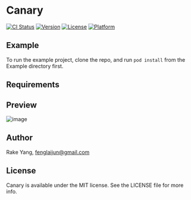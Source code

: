 # Canary

[![CI Status](https://img.shields.io/travis/BinaryParadise/Canary.svg?style=flat)](https://travis-ci.org/BinaryParadise/Canary)
[![Version](https://img.shields.io/cocoapods/v/Canary.svg?style=flat)](https://cocoapods.org/pods/Canary)
[![License](https://img.shields.io/cocoapods/l/Canary.svg?style=flat)](https://cocoapods.org/pods/Canary)
[![Platform](https://img.shields.io/cocoapods/p/Canary.svg?style=flat)](https://cocoapods.org/pods/Canary)

## Example

To run the example project, clone the repo, and run `pod install` from the Example directory first.

## Requirements

## Preview

![image](https://user-images.githubusercontent.com/8289395/83215048-9f6c5780-a198-11ea-8456-5df86c95d25e.png)

## Author

Rake Yang, fenglaijun@gmail.com

## License

Canary is available under the MIT license. See the LICENSE file for more info.
